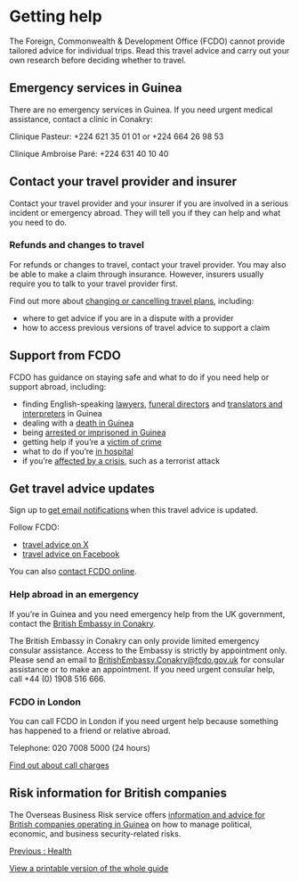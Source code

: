 # Getting help

The Foreign, Commonwealth & Development Office (FCDO) cannot provide tailored advice for individual trips. Read this travel advice and carry out your own research before deciding whether to travel.

## Emergency services in Guinea

There are no emergency services in Guinea. If you need urgent medical assistance, contact a clinic in Conakry:

Clinique Pasteur: +224 621 35 01 01 or +224 664 26 98 53

Clinique Ambroise Paré: +224 631 40 10 40

## Contact your travel provider and insurer

Contact your travel provider and your insurer if you are involved in a serious incident or emergency abroad. They will tell you if they can help and what you need to do.

### Refunds and changes to travel

For refunds or changes to travel, contact your travel provider. You may also be able to make a claim through insurance. However, insurers usually require you to talk to your travel provider first.

Find out more about [changing or cancelling travel plans](https://www.gov.uk/guidance/about-foreign-commonwealth-development-office-travel-advice#changing-or-cancelling-travel-plans), including:

* where to get advice if you are in a dispute with a provider
* how to access previous versions of travel advice to support a claim

## Support from FCDO

FCDO has guidance on staying safe and what to do if you need help or support abroad, including:

* finding English-speaking [lawyers](https://find-a-professional-service-abroad.service.csd.fcdo.gov.uk/find/lawyers?country=Guinea), [funeral directors](https://find-a-professional-service-abroad.service.csd.fcdo.gov.uk/find/funeral-directors?country=Guinea) and [translators and interpreters](https://find-a-professional-service-abroad.service.csd.fcdo.gov.uk/find/translators-interpreters?country=Guinea) in Guinea
* dealing with a [death in Guinea](https://www.gov.uk/government/publications/guinea-bereavement-death-abroad)
* being [arrested or imprisoned in Guinea](https://www.gov.uk/government/publications/guinea-prisoner-pack)
* getting help if you’re a [victim of crime](https://www.gov.uk/victim-crime-abroad)
* what to do if you’re [in hospital](https://www.gov.uk/guidance/in-hospital-abroad)
* if you’re [affected by a crisis](https://www.gov.uk/guidance/how-to-deal-with-a-crisis-overseas), such as a terrorist attack

## Get travel advice updates

Sign up to [get email notifications](https://www.gov.uk/foreign-travel-advice/guinea/email-signup) when this travel advice is updated.

Follow FCDO:

* [travel advice on X](https://x.com/fcdotravelgovuk)
* [travel advice on Facebook](https://www.facebook.com/FCDOTravel/)

You can also [contact FCDO online](https://www.contact.service.csd.fcdo.gov.uk/posts/guinea/british-embassy-conakry).

### Help abroad in an emergency

If you’re in Guinea and you need emergency help from the UK government, contact the [British Embassy in Conakry](https://www.gov.uk/world/organisations/british-embassy-conakry).

The British Embassy in Conakry can only provide limited emergency consular assistance. Access to the Embassy is strictly by appointment only. Please send an email to [BritishEmbassy.Conakry@fcdo.gov.uk](mailto:BritishEmbassy.Conakry@fcdo.gov.uk) for consular assistance or to make an appointment. If you need urgent consular help, call +44 (0) 1908 516 666.

### FCDO in London

You can call FCDO in London if you need urgent help because something has happened to a friend or relative abroad.

Telephone: 020 7008 5000 (24 hours)

[Find out about call charges](https://www.gov.uk/call-charges)

## Risk information for British companies

The Overseas Business Risk service offers [information and advice for British companies operating in Guinea](https://www.gov.uk/government/publications/overseas-business-risk-guinea) on how to manage political, economic, and business security-related risks.

[Previous
:
Health](/foreign-travel-advice/guinea/health)

[View a printable version of the whole guide](/foreign-travel-advice/guinea/print)